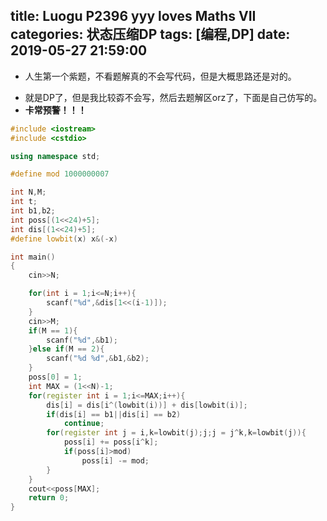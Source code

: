 title: Luogu P2396 yyy loves Maths VII
categories: 状态压缩DP
tags: [编程,DP]
date: 2019-05-27 21:59:00
---
- 人生第一个紫题，不看题解真的不会写代码，但是大概思路还是对的。


<!--more-->

- 就是DP了，但是我比较孬不会写，然后去题解区orz了，下面是自己仿写的。
- **卡常预警！！！**

```cpp
#include <iostream>
#include <cstdio>

using namespace std;

#define mod 1000000007

int N,M;
int t;
int b1,b2;
int poss[(1<<24)+5];
int dis[(1<<24)+5];
#define lowbit(x) x&(-x)

int main()
{
    cin>>N;

    for(int i = 1;i<=N;i++){
        scanf("%d",&dis[1<<(i-1)]);
    }
    cin>>M;
    if(M == 1){
        scanf("%d",&b1);
    }else if(M == 2){
        scanf("%d %d",&b1,&b2);
    }
    poss[0] = 1;
    int MAX = (1<<N)-1;
    for(register int i = 1;i<=MAX;i++){
        dis[i] = dis[i^(lowbit(i))] + dis[lowbit(i)];
        if(dis[i] == b1||dis[i] == b2)
            continue;
        for(register int j = i,k=lowbit(j);j;j = j^k,k=lowbit(j)){
            poss[i] += poss[i^k];
            if(poss[i]>mod)
                poss[i] -= mod;
        }
    }
    cout<<poss[MAX];
    return 0;
}
```